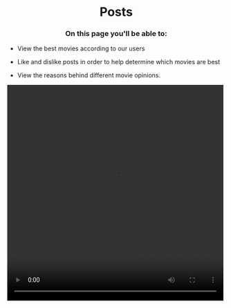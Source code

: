  <h1 style="text-align: center;"> Posts </h1>

<h3 style="text-align: center;"> On this page you'll be able to: </h3>

* View the best movies according to our users

* Like and dislike posts in order to help determine which movies are best

* View the reasons behind different movie opinions.

<video width="500" height="500" controls>
    <source src="family-guy.mp4" type="video/mp4">
    <source src="family-guy.ogg" type="video/mp4">
    <source src="family-guy.webm" type="video/webm">
    vdieo donet work
</video>
